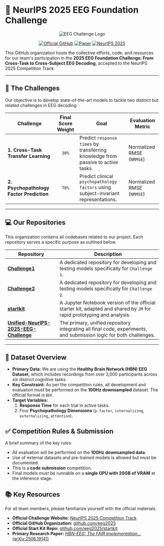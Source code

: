 # 🧠 NeurIPS 2025 EEG Foundation Challenge

<p align="center">
  <img src="https://eeg2025.github.io/assets/img/workflow.png" style="max-width: 600%;" alt="EEG Challenge Logo"/>
</p>

<p align="center">
  <a href="https://github.com/eeg2025"><img alt="Official GitHub" src="https://img.shields.io/badge/Official_Challenge_Org-eeg2025-blue?logo=github"></a>
  <a href="https://arxiv.org/abs/2506.19141"><img alt="Paper" src="https://img.shields.io/badge/arXiv-2506.19141-b31b1b?logo=arxiv"></a>
  <a href="https://neurips.cc/Conferences/2025/CompetitionTrack"><img alt="NeurIPS 2025" src="https://img.shields.io/badge/Competition-NeurIPS_2025-orange"></a>
</p>

This GitHub organization hosts the collective efforts, code, and resources for our team's participation in the **2025 EEG Foundation Challenge: From Cross-Task to Cross-Subject EEG Decoding**, accepted to the NeurIPS 2025 Competition Track.

---

## 🎯 The Challenges

Our objective is to develop state-of-the-art models to tackle two distinct but related challenges in EEG decoding.

| Challenge                               | Final Score Weight | Goal                                                                        | Evaluation Metric          |
| --------------------------------------- | :----------------: | --------------------------------------------------------------------------- | -------------------------- |
| **1. Cross-Task Transfer Learning** |        `30%`         | Predict `response times` by transferring knowledge from passive to active tasks. | Normalized RMSE (`NRMSE`) |
| **2. Psychopathology Factor Prediction**|        `70%`         | Predict clinical `psychopathology factors` using subject-invariant representations. | Normalized RMSE (`NRMSE`) |

---

## 💻 Our Repositories

This organization contains all codebases related to our project. Each repository serves a specific purpose as outlined below.

| Repository                                     | Description                                                                                             |
| ---------------------------------------------- | ------------------------------------------------------------------------------------------------------- |
| **[Challenge1](https://github.com/NeurIPS-2025-EEG-Foundation-Challenge/Challenge1)** | A dedicated repository for developing and testing models specifically for `Challenge 1`. |
| **[Challenge2](https://github.com/NeurIPS-2025-EEG-Foundation-Challenge/Challenge2)** | A dedicated repository for developing and testing models specifically for `Challenge 2`. |
| **[startkit](https://github.com/NeurIPS-2025-EEG-Foundation-Challenge/startkit)** | A Jupyter Notebook version of the official starter kit, adapted and shared by `JM` for rapid prototyping and analysis. |
| **[Unified-NeurIPS-2025-EEG-Challenge](https://github.com/NeurIPS-2025-EEG-Foundation-Challenge/Unified-NeurIPS-2025-EEG-Challenge)** | The primary, unified repository integrating all final code, experiments, and submission logic for both challenges. |

---

## 🧠 Dataset Overview

* **Primary Data:** We are using the **Healthy Brain Network (HBN) EEG Dataset**, which includes recordings from over 3,000 participants across six distinct cognitive tasks.
* **Key Constraint:** As per the competition rules, all development and evaluation must be performed on the **100Hz downsampled** dataset. The official format is `BDF`.
* **Target Variables:**
    1.  **Response Time** for each trial in active tasks.
    2.  Four **Psychopathology Dimensions** (`p-factor`, `internalizing`, `externalizing`, `attention`).

## ✅ Competition Rules & Submission

A brief summary of the key rules:
- All evaluation will be performed on the **100Hz downsampled data**.
- Use of external datasets and pre-trained models is allowed but must be documented.
- This is a **code submission** competition.
- Final models must be runnable on a **single GPU with 20GB of VRAM** at the inference stage.

## 📚 Key Resources

For all team members, please familiarize yourself with the official materials.

* **Official Challenge Website:** [NeurIPS 2025 Competition Track](https://neurips.cc/Conferences/2025/CompetitionTrack)
* **Official GitHub Organization:** [github.com/eeg2025](https://github.com/eeg2025)
* **Official Start Kit Repo:** [github.com/eeg2025/startkit](https://github.com/eeg2025/startkit)
* **Primary Research Paper:** [*HBN-EEG: The FAIR implementation...* (arXiv:2506.19141)](https://arxiv.org/abs/2506.19141)

